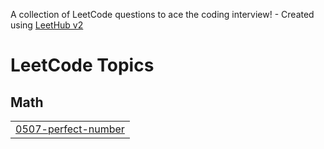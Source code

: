 A collection of LeetCode questions to ace the coding interview! - Created using [LeetHub v2](https://github.com/arunbhardwaj/LeetHub-2.0)
<!---LeetCode Topics Start-->
# LeetCode Topics
## Math
|  |
| ------- |
| [0507-perfect-number](https://github.com/VineetaRohila/DataStructureAndAlgorithms/tree/master/0507-perfect-number) |
<!---LeetCode Topics End-->